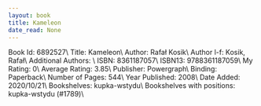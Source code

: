 ```yaml
---
layout: book
title: Kameleon
date_read: None
---
```


Book Id: 6892527\ 
Title: Kameleon\ 
Author: Rafał Kosik\ 
Author l-f: Kosik, Rafał\ 
Additional Authors: \ 
ISBN: 8361187057\ 
ISBN13: 9788361187059\ 
My Rating: 0\ 
Average Rating: 3.85\ 
Publisher: Powergraph\ 
Binding: Paperback\ 
Number of Pages: 544\ 
Year Published: 2008\ 
Date Added: 2020/10/21\ 
Bookshelves: kupka-wstydu\ 
Bookshelves with positions: kupka-wstydu (#1789)\ 

